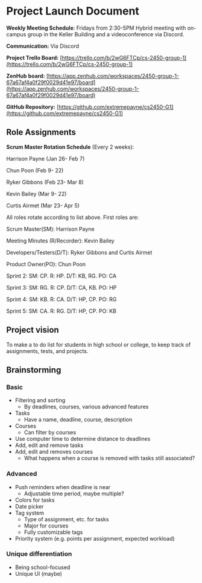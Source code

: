 # Project Launch Document

**Weekly Meeting Schedule**: Fridays from 2:30-5PM Hybrid meeting with on-campus group in the Keller Building and a videoconference via Discord.

**Communication:** Via Discord

**Project Trello Board:** [https://trello.com/b/2wG6FTCp/cs-2450-group-1](https://trello.com/b/2wG6FTCp/cs-2450-group-1)

**ZenHub board:** [https://app.zenhub.com/workspaces/2450-group-1-67a67af4a0f29f0029d41e97/board](https://app.zenhub.com/workspaces/2450-group-1-67a67af4a0f29f0029d41e97/board)

**GitHub Repository:** [https://github.com/extremepayne/cs2450-G1](https://github.com/extremepayne/cs2450-G1)

## Role Assignments

**Scrum Master Rotation Schedule** (Every 2 weeks):

Harrison Payne (Jan 26- Feb 7\)

Chun Poon (Feb 9- 22\)

Ryker Gibbons (Feb 23- Mar 8\)

Kevin Bailey (Mar 9- 22\)

Curtis Airmet (Mar 23- Apr 5\)

All roles rotate according to list above. First roles are:

Scrum Master(SM): Harrison Payne

Meeting Minutes (R/Recorder): Kevin Bailey

Developers/Testers(D/T): Ryker Gibbons and Curtis Airmet

Product Owner(PO): Chun Poon

Sprint 2: SM: CP. R: HP. D/T: KB, RG. PO: CA

Sprint 3: SM: RG. R: CP. D/T: CA, KB. PO: HP

Sprint 4: SM: KB. R: CA. D/T: HP, CP. PO: RG

Sprint 5: SM: CA. R: RG. D/T: HP, CP. PO: KB

## Project vision

To make a to do list for students in high school or college, to keep track of assignments, tests, and projects.

## Brainstorming

### Basic

- Filtering and sorting
  - By deadlines, courses, various advanced features
- Tasks
  - Have a name, deadline, course, description
- Courses
  - Can filter by courses
- Use computer time to determine distance to deadlines
- Add, edit and remove tasks
- Add, edit and removes courses
  - What happens when a course is removed with tasks still associated?

### Advanced

- Push reminders when deadline is near
  - Adjustable time period, maybe multiple?
- Colors for tasks
- Date picker
- Tag system
  - Type of assignment, etc. for tasks
  - Major for courses
  - Fully customizable tags
- Priority system (e.g. points per assignment, expected workload)

### Unique differentiation

- Being school-focused
- Unique UI (maybe)
